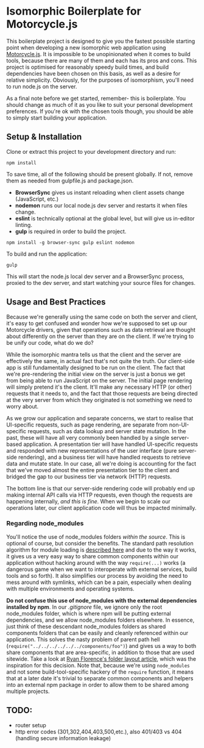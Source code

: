 Isomorphic Boilerplate for Motorcycle.js
========================================

This boilerplate project is designed to give you the fastest possible starting point when developing a new isomorphic web application using [Motorcycle.js](https://github.com/motorcyclejs/core). It is impossible to be unopinionated when it comes to build tools, because there are many of them and each has its pros and cons. This project is optimised for reasonably speedy build times, and build dependencies have been chosen on this basis, as well as a desire for relative simplicity. Obviously, for the purposes of isomorphism, you'll need to run node.js on the server.

As a final note before we get started, remember- this is boilerplate. You should change as much of it as you like to suit your personal development preferences. If you're ok with the chosen tools though, you should be able to simply start building your application.

## Setup & Installation

Clone or extract this project to your development directory and run:

```text
npm install
```

To save time, all of the following should be present globally. If not, remove them as needed from gulpfile.js and package.json.

- **BrowserSync** gives us instant reloading when client assets change (JavaScript, etc.)
- **nodemon** runs our local node.js dev server and restarts it when files change.
- **eslint** is technically optional at the global level, but will give us in-editor linting.
- **gulp** is required in order to build the project.

```text
npm install -g browser-sync gulp eslint nodemon
```

To build and run the application:

```text
gulp
```

This will start the node.js local dev server and a BrowserSync process, proxied to the dev server, and start watching your source files for changes.

## Usage and Best Practices

Because we're generally using the same code on both the server and client, it's easy to get confused and wonder how we're supposed to set up our Motorcycle drivers, given that operations such as data retrieval are thought about differently on the server than they are on the client. If we're trying to be unify our code, what do we do?

While the isomorphic mantra tells us that the client and the server are effectively the same, in actual fact that's not quite the truth. Our client-side app is still fundamentally designed to be run on the client. The fact that we're pre-rendering the initial view on the server is just a bonus we get from being able to run JavaScript on the server. The initial page rendering will simply pretend it's the client. It'll make any necessary HTTP (or other) requests that it needs to, and the fact that those requests are being directed at the very server from which they originated is not something we need to worry about.

As we grow our application and separate concerns, we start to realise that UI-specific requests, such as page rendering, are separate from non-UI-specific requests, such as data lookup and server state mutation. In the past, these will have all very commonly been handled by a single server-based application. A presentation tier will have handled UI-specific requests and responded with new representations of the user interface (pure server-side rendering), and a business tier will have handled requests to retrieve data and mutate state. In our case, all we're doing is accounting for the fact that we've moved almost the entire presentation tier to the client and bridged the gap to our business tier via network (HTTP) requests.

The bottom line is that our server-side rendering code will probably end up making internal API calls via HTTP requests, even though the requests are happening internally, *and this is fine*. When we begin to scale our operations later, our client application code will thus be impacted minimally.

### Regarding node_modules

You'll notice the use of node_modules folders *within the source*. This is optional of course, but consider the benefits. The standard path resolution algorithm for module loading is [described here](https://nodejs.org/api/modules.html#modules_loading_from_node_modules_folders) and due to the way it works, it gives us a very easy way to share common components within our application without hacking around with the way `require(...)` works (a dangerous game when we want to interoperate with external services, build tools and so forth). It also simplifies our process by avoiding the need to mess around with symlinks, which can be a pain, especially when dealing with multiple environments and operating systems.

**Do not confuse this use of node_modules with the external dependencies installed by npm**. In our *.gitignore* file, we ignore only the root node_modules folder, which is where npm will be putting external dependencies, and we allow node_modules folders elsewhere. In essence, just think of these descendant node_modules folders as shared components folders that can be easily and cleanly referenced within our application. This solves the nasty problem of parent path hell (`require("../../../../../../components/foo")`) and gives us a way to both share components that are area-specific, in addition to those that are used sitewide. Take a look at [Ryan Florence's folder layout article](https://gist.github.com/ryanflorence/daafb1e3cb8ad740b346), which was the inspiration for this decision. Note that, because we're using `node_modules` and not some build-tool-specific hackery of the `require` function, it means that at a later date it's trivial to separate common components and helpers into an external npm package in order to allow them to be shared among multiple projects.

## TODO:

- router setup
- http error codes (301,302,404,403,500,etc.), also 401/403 vs 404 (handling secure information leakage)

